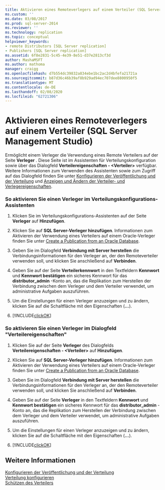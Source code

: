 ```yaml
---
title: Aktivieren eines Remoteverlegers auf einem Verteiler (SQL Server Management Studio) | Microsoft-Dokumentation
ms.custom: ''
ms.date: 03/08/2017
ms.prod: sql-server-2014
ms.reviewer: ''
ms.technology: replication
ms.topic: conceptual
helpviewer_keywords:
- remote Distributors [SQL Server replication]
- Publishers [SQL Server replication]
ms.assetid: 6f8e2831-5c45-4e39-8e51-d37e2813cf3d
author: MashaMSFT
ms.author: mathoma
manager: craigg
ms.openlocfilehash: d7b554dc39832a834ebe1bc2ac2d4bfefa21721a
ms.sourcegitcommit: b87d36c46b39af8b929ad94ec707dee8800950f5
ms.translationtype: MT
ms.contentlocale: de-DE
ms.lasthandoff: 02/08/2020
ms.locfileid: "62721306"
---
```

# <a name="enable-a-remote-publisher-at-a-distributor-sql-server-management-studio"></a>Aktivieren eines Remoteverlegers auf einem Verteiler (SQL Server Management Studio)
  Ermöglicht einem Verleger die Verwendung eines Remote Verteilers auf der Seite **Verleger** . Diese Seite ist im Assistenten für Verteilungskonfiguration sowie über das Dialogfeld **Verteilereigenschaften - \<Verteiler>** verfügbar. Weitere Informationen zum Verwenden des Assistenten sowie zum Zugriff auf das Dialogfeld finden Sie unter [Konfigurieren der Veröffentlichung und der Verteilung](configure-publishing-and-distribution.md) und [Anzeigen und Ändern der Verteiler- und Verlegereigenschaften](view-and-modify-distributor-and-publisher-properties.md).  
  
### <a name="to-enable-a-publisher-in-the-configure-distribution-wizard"></a>So aktivieren Sie einen Verleger im Verteilungskonfigurations-Assistenten  
  
1.  Klicken Sie im Verteilungskonfigurations-Assistenten auf der Seite **Verleger** auf **Hinzufügen**.  
  
2.  Klicken Sie auf **SQL Server-Verleger hinzufügen**. Informationen zum Aktivieren der Verwendung eines Verteilers auf einem Oracle-Verleger finden Sie unter [Create a Publication from an Oracle Database](publish/create-a-publication-from-an-oracle-database.md).  
  
3.  Geben Sie im Dialogfeld **Verbindung mit Server herstellen** die Verbindungsinformationen für den Verleger an, der den Remoteverteiler verwenden soll, und klicken Sie anschließend auf **Verbinden**.  
  
4.  Geben Sie auf der Seite **Verteilerkennwort** in den Textfeldern **Kennwort** und **Kennwort bestätigen** ein sicheres Kennwort für das **distributor_admin** -Konto an, das die Replikation zum Herstellen der Verbindung zwischen dem Verleger und dem Verteiler verwendet, um administrative Aufgaben auszuführen.  
  
5.  Um die Einstellungen für einen Verleger anzuzeigen und zu ändern, klicken Sie auf die Schaltfläche mit den Eigenschaften (**...**).  
  
6.  [!INCLUDE[clickOK](../../includes/clickok-md.md)]  
  
### <a name="to-enable-a-publisher-in-the-distributor-properties-dialog-box"></a>So aktivieren Sie einen Verleger im Dialogfeld "Verteilereigenschaften"  
  
1.  Klicken Sie auf der Seite **Verleger** des Dialogfelds **Verteilereigenschaften - \<Verteiler>** auf **Hinzufügen**.  
  
2.  Klicken Sie auf **SQL Server-Verleger hinzufügen**. Informationen zum Aktivieren der Verwendung eines Verteilers auf einem Oracle-Verleger finden Sie unter [Create a Publication from an Oracle Database](publish/create-a-publication-from-an-oracle-database.md).  
  
3.  Geben Sie im Dialogfeld **Verbindung mit Server herstellen** die Verbindungsinformationen für den Verleger an, der den Remoteverteiler verwenden soll, und klicken Sie anschließend auf **Verbinden**.  
  
4.  Geben Sie auf der Seite **Verleger** in den Textfeldern **Kennwort** und **Kennwort bestätigen** ein sicheres Kennwort für das **distributor_admin** -Konto an, das die Replikation zum Herstellen der Verbindung zwischen dem Verleger und dem Verteiler verwendet, um administrative Aufgaben auszuführen.  
  
5.  Um die Einstellungen für einen Verleger anzuzeigen und zu ändern, klicken Sie auf die Schaltfläche mit den Eigenschaften (**...**).  
  
6.  [!INCLUDE[clickOK](../../includes/clickok-md.md)]  
  
## <a name="see-also"></a>Weitere Informationen  
 [Konfigurieren der Veröffentlichung und der Verteilung](configure-publishing-and-distribution.md)   
 [Verteilung konfigurieren](configure-distribution.md)   
 [Schützen des Verteilers](security/secure-the-distributor.md)  
  
  
